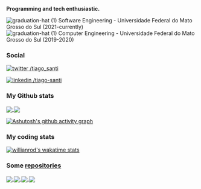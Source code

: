 **Programming and tech enthusiastic.**

![graduation-hat (1)](https://user-images.githubusercontent.com/53698082/125193366-07a1bf80-e21a-11eb-945b-7d96d8a876e8.png) Software Engineering - Universidade Federal do Mato Grosso do Sul (2021-currently)</br>
![graduation-hat (1)](https://user-images.githubusercontent.com/53698082/125193366-07a1bf80-e21a-11eb-945b-7d96d8a876e8.png) Computer Engineering - Universidade Federal do Mato Grosso do Sul (2019-2020)

### Social

[![twitter](https://user-images.githubusercontent.com/53698082/125190814-12a22300-e20d-11eb-9a99-fb702b2b4f2b.png) /tiago_santi](https://twitter.com/tiago_santi)

[![linkedin](https://user-images.githubusercontent.com/53698082/125190824-22ba0280-e20d-11eb-99f8-620ad8fd0aee.png) /tiago-santi](https://www.linkedin.com/in/tiago-santi/)

### My Github stats

<a href="https://github.com/TiagoSanti">
  <img align="center" src="https://github-readme-stats.vercel.app/api?username=TiagoSanti&layout=compact&show_icons=true&theme=dark" />
</a>
<a href="https://github.com/anuraghazra/github-readme-stats">
  <img align="center" src="https://github-readme-stats.vercel.app/api/top-langs/?username=TiagoSanti&layout=compact&show_icons=true&theme=dark" />
</a>

[![Ashutosh's github activity graph](https://activity-graph.herokuapp.com/graph?username=TiagoSanti&theme=xcode)](https://github.com/ashutosh00710/github-readme-activity-graph)

### My coding stats

[![willianrod's wakatime stats](https://github-readme-stats.vercel.app/api/wakatime?username=TiagoSanti&theme=dark&custom_title=Week%20coding%20stats)](https://github.com/anuraghazra/github-readme-stats)

### Some [repositories](https://github.com/TiagoSanti?tab=repositories)

<a href="https://github.com/TiagoSanti/analise-lexica">
  <img align="center" src="https://github-readme-stats.vercel.app/api/pin/?username=TiagoSanti&repo=analise-lexica&theme=dark" />
</a>
<a href="https://github.com/TiagoSanti/hackatruck-2021">
  <img align="center" src="https://github-readme-stats.vercel.app/api/pin/?username=TiagoSanti&repo=hackatruck-2021&theme=dark" />
</a>
<a href="https://github.com/TiagoSanti/estruturas-de-dados">
  <img align="center" src="https://github-readme-stats.vercel.app/api/pin/?username=TiagoSanti&repo=estruturas-de-dados&theme=dark" />
</a>
<a href="https://github.com/TiagoSanti/uri-solutions">
  <img align="center" src="https://github-readme-stats.vercel.app/api/pin/?username=TiagoSanti&repo=uri-solutions&theme=dark" />
  </a>
